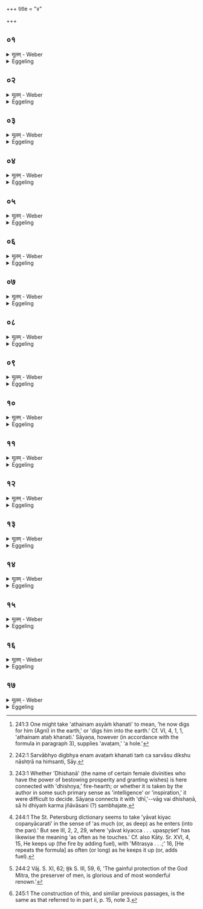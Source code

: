 +++
title = "४"

+++

##  ०१
<details><summary>मूलम् - Weber</summary>

अ᳘थैनमस्यां᳘ खनति॥  
एतद्वै᳘ देवा᳘ अबिभयुर्यद्वै᳘ न इम᳘मिह र᳘क्षांसि नाष्ट्रा न᳘ हन्युरि᳘ति त᳘स्मा इमा᳘मेॗवात्मा᳘नमकुर्वन्गु᳘प्त्या आॗत्मात्मा᳘नं गोप्स्यती᳘ति॥
</details>

<details><summary>Eggeling</summary>

1. He now digs that (hole) [^egg_475] in the earth; for the gods now were afraid, thinking, 'We hope the Rakshas, the fiends, will not smite here this (Agni) of

[^egg_475]: 241:3 One might take 'athainam asyāṁ khanati' to mean, 'he now digs for him (Agni) in the earth,' or 'digs him into the earth.' Cf. VI, 4, 1, 1, 'athainam ataḥ khanati.' Sāyaṇa, however (in accordance with the formula in paragraph 3), supplies 'avaṭam,' 'a hole.'

ours!' They made this (earth) to be his self (body), for protection, thinking, 'The self will protect itself.'
</details>

##  ०२
<details><summary>मूलम् - Weber</summary>

तं वा अ᳘दित्या खनति॥  
इयं वा अ᳘दितिॗर्नो वा᳘ आॗत्मात्मा᳘नᳫं हिनस्त्य᳘हिंसायै य᳘दन्य᳘या देव᳘तया ख᳘नेद्धिंस्या᳘द्धैनम्॥
</details>

<details><summary>Eggeling</summary>

2. He digs him out with (the help of) Aditi, in order to guard him from injury; for Aditi is this earth, and one does not injure one's own self; but were he to dig with (the help of) another deity, he surely would injure him (Agni).
</details>

##  ०३
<details><summary>मूलम् - Weber</summary>

अ᳘दितिष्ट्वा देवी᳘ विश्व᳘देव्यावती॥  
पृथिव्याः᳘ सध᳘स्थे अङ्गिरस्व᳘त्खनत्ववटे᳘त्यवटो᳘ हैष᳘ देवत्रा᳘त्र सा᳘ वैणव्य᳘भ्रिरु᳘त्सीदति च᳘तुःस्रक्तिरेष कू᳘पो भवति च᳘तस्रो वै दि᳘शः स᳘र्वाभ्य ए᳘वैनमेत᳘द्दिग्भ्यः᳘ खनत्य᳘थ प᳘चनमवधाया᳘षाढाम᳘वदधाति तूष्णी᳘मेव ताᳫं हि पू᳘र्वां करोति॥
</details>

<details><summary>Eggeling</summary>

3. [Vā, . S. XI, 61] 'May the divine Aditi, clear to all the gods, dig thee, Aṅgiras-like, O hole, in the lap of the earth!'--for this hole (is dug) among the gods. That bamboo spade now disappears. This hole is four-cornered, for there are four quarters: he thus digs it from all the quarters [^egg_476]. Having then laid down fuel in it, he silently puts the 'invincible' (brick) thereon, for that is made first.

[^egg_476]: 242:1 Sarvābhyo digbhya enam avaṭaṁ khanati taṁ ca sarvāsu dikshu nāshṭrā na hiṁsanti, Sāy.
</details>

##  ०४
<details><summary>मूलम् - Weber</summary>

अ᳘थोखाम᳘वदधाति॥  
देवा᳘नां त्वा प᳘त्नीर्देवी᳘र्विश्व᳘देव्यावतीः पृथिव्याः᳘ सध᳘स्थे अङ्गिरस्व᳘द्दधतूख इ᳘ति देवा᳘नाᳫं हैताम᳘ग्रे प᳘त्नीर्देवी᳘र्विश्व᳘देव्यावतीः पृथिव्याः᳘ सध᳘स्थे ऽङ्गिरस्व᳘द्दधुस्ता᳘भिरेॗवैनामेत᳘द्दधाति ता᳘ ह ता ओ᳘षधय एवौ᳘षधयो वै᳘ देवा᳘नाम् प᳘त्न्य ओ᳘षधिभिॗर्हीदᳫं स᳘र्वᳫं हितमो᳘षधिभिरेॗवैनामेत᳘द्दधात्य᳘थ विश्व᳘ज्योतिषो᳘ ऽवदधाति तूष्णी᳘मेवा᳘थ प᳘चनमवधा᳘याॗभीन्द्धे॥
</details>

<details><summary>Eggeling</summary>

4. He then sets down the fire-pan (with the bottom part upwards), with, 'May the divine wives of the gods, dear to all the gods, place thee, Aṅgiras-like, O fire-pan, in the lap of the earth!' for of old the divine wives of the gods, dear to all the gods, indeed, like Aṅgiras, placed that (fire-pan) into the lap of the earth, and by (the help of) them he now places it. But, surely, these are the plants,--the wives of the gods are indeed the plants; for by the plants everything here is supported: by means of the plants he thus supports this (fire-pan). He then lays down silently the all-light' (bricks). Having then placed fuel thereon he kindles it.
</details>

##  ०५
<details><summary>मूलम् - Weber</summary>

धिष᳘णास्त्वा देवीः᳟॥  
विश्व᳘देव्यावतीः पृथिव्याः᳘ सध᳘स्थे अङ्गिरस्व᳘दॗभीन्धतामुख इ᳘ति धिष᳘णा हैताम᳘ग्रे देवी᳘र्विश्व᳘देव्यावतीः पृथिव्याः᳘ सध᳘स्थे ऽङ्गिरस्व᳘दॗभीधिरे ता᳘भिरेॗवैनामेत᳘दॗभीन्द्धे सा᳘ ह सा वा᳘गेव वाग्वै᳘ धिष᳘णा वाचाॗ हीदᳫं स᳘र्वमिद्धं᳘ वाॗचैॗवैनामेत᳘दॗभीन्द्धे᳘ ऽथैता᳘नि त्री᳘णि य᳘जूंषी᳘क्षमाण एव᳘ जपति॥
</details>

<details><summary>Eggeling</summary>

5. 'May the divine Dhishaṇās, dear to all the gods, kindle thee, Aṅgiras-like, O fire-pan, in the lap of the earth!' for of old the divine

 Dhishaṇās, dear to all the gods, indeed kindled it, like Aṅgiras, in the lap of the earth, and with their help he now kindles it. But, surely, this is Vāc (speech),--the Dhishaṇās are indeed speech [^egg_477], for by speech everything is kindled here: by means of speech he thus kindles this (fire-pan). Whilst looking at it, he then mutters these three formulas:

[^egg_477]: 243:1 Whether 'Dhishaṇā' (the name of certain female divinities who have the power of bestowing prosperity and granting wishes) is here connected with 'dhishṇya,' fire-hearth; or whether it is taken by the author in some such primary sense as 'intelligence' or 'inspiration,' it were difficult to decide. Sāyaṇa connects it with 'dhī,'--vāg vai dhishaṇā, sā hi dhiyaṁ karma jñāvāsani (?) sambhajate.
</details>

##  ०६
<details><summary>मूलम् - Weber</summary>

व᳘रूत्रीष्ट्वा देवीः᳟॥  
विश्व᳘देव्यावतीः पृथिव्याः᳘ सध᳘स्थ अङ्गिरस्व᳘छ्रपयन्तूख इ᳘ति व᳘रूत्रीर्हैताम᳘ग्रे देवी᳘र्विश्व᳘देव्यावतीः पृथिव्याः᳘ सध᳘स्थे ऽङ्गिरस्व᳘छ्रपयां᳘ चक्रुस्ता᳘भिरेॗवैनामेत᳘छ्रपयति ता᳘नि ह ता᳘न्यहोरात्रा᳘ण्येॗवाहोरात्रा᳘णि वै व᳘रूत्रयो ऽहोरात्रैॗर्हीदᳫं स᳘र्वं वृत᳘महोरात्रै᳘रेॗवैनामेत᳘छ्रपयति॥
</details>

<details><summary>Eggeling</summary>

6. 'May the divine protectresses, dear to all the gods, heat thee, O fire-pan, Aṅgiras-like, in the lap of the earth!' for of old the divine protectresses, dear to all the gods, indeed, like Aṅgiras, heated it in the lap of the earth; and by them he now heats it. But, surely, these are the days and nights,--the protectresses are indeed the days and nights; for by days and nights everything is covered here: by means of the days and nights he thus heats it.
</details>

##  ०७
<details><summary>मूलम् - Weber</summary>

ग्ना᳘स्त्वा देवीः᳟॥  
विश्व᳘देव्यावतीः पृथिव्याः᳘ सध᳘स्थे अङ्गिरस्व᳘त्पचन्तूख इ᳘ति ग्ना᳘ हैताम᳘ग्रे देवी᳘र्विश्व᳘देव्यावतीः पृथिव्याः᳘ सध᳘स्थे ऽङ्गिरस्व᳘त्पेचुस्ता᳘भिरॗवैनामेत᳘त्पचति ता᳘नि ह ता᳘नि छ᳘न्दांस्येव छ᳘न्दांसि वै ग्नाश्छ᳘न्दोभिर्हि᳘ स्वर्गं᳘ लोकं ग᳘छन्ति छ᳘न्दोभिरेॗवैनामेत᳘त्पचति॥
</details>

<details><summary>Eggeling</summary>

7. 'May the divine ladies, dear to all the gods, bake thee, Aṅgiras-like, O fire-pan, in the lap of the earth!' for of old the divine ladies, dear to all the gods, did, like Aṅgiras, bake it in the lap of the earth, and with their help he now bakes it. But, surely, these are the metres,--the ladies (gnā) are indeed the metres (scripture texts), for by means of these men go (gam) to the celestial world: by means of the metres he thus bakes it.
</details>

##  ०८
<details><summary>मूलम् - Weber</summary>

ज᳘नयस्त्वा᳘छिन्नपत्रा देवीः᳟॥  
विश्व᳘देव्यावतीः पृथिव्याः᳘ सध᳘स्थे अङ्गिरस्व᳘त्पचन्तूख इ᳘ति ज᳘नयो हैतामग्रे᳘ ऽछिन्नपत्रा देवी᳘र्विश्व᳘देव्यावतीः पृथिव्याः᳘ सध᳘स्थे अङ्गिरस्व᳘त्पेचुस्ता᳘भिरेॗवैनामेत᳘त्पचति ता᳘नि ह ता᳘नि न᳘क्षत्राण्येव न᳘क्षत्राणि वै ज᳘नयो ये हि ज᳘नाः पुण्यकृ᳘तः स्वर्गं᳘ लोकं य᳘न्ति ते᳘षामेता᳘नि ज्यो᳘तींषि न᳘क्षत्रैरेॗवैनामेत᳘त्पचति॥
</details>

<details><summary>Eggeling</summary>

8. 'May the divine women, with unclipped wings, dear to all the gods, bake thee, Aṅgiras-like, O fire-pan, in the lap of the earth!' for

of old the divine women, with unclipped wings, dear to all the gods, did bake it, like Aṅgiras, in the lap of the earth; and with their help he now bakes it. But, surely, these are the stars,--the women (jani) are indeed the stars, for these are the lights of those righteous men (jana) who go to the celestial world: it is by means of the stars that he thus bakes it.
</details>

##  ०९
<details><summary>मूलम् - Weber</summary>

स वै ख᳘नत्ये᳘केन॥  
अ᳘वदधात्ये᳘केनाॗभीन्द्ध ए᳘केन श्रप᳘यत्ये᳘केन द्वा᳘भ्याम् पचति त᳘स्माद्द्विः᳘ संवत्सरस्या᳘न्नम् पच्यते ता᳘नि षट् स᳘म्पद्यन्ते ष᳘दृत᳘वः संवत्सरः᳘ संवत्सॗरो ऽग्निर्या᳘वानग्निर्या᳘वत्यस्य मा᳘त्रा ता᳘वत्त᳘द्भवति॥
</details>

<details><summary>Eggeling</summary>

9. Now he digs with one (formula), he sets down (the fire-pan) with one, he kindles with one, he heats with one, he bakes (pac) with two, whence twice in the year food is ripened (pac); these amount to six,--six seasons are a year, and Agni is the year: as great as Agni is, as great as is his measure, so great does this become.
</details>

##  १०
<details><summary>मूलम् - Weber</summary>

अ᳘थ मित्र᳘स्य चर्षणीधृ᳘त इ᳘ति॥  
मैत्रे᳘ण य᳘जुषोपन्या᳘चरति या᳘वत्कि᳘यच्चोपन्याच᳘रति न वै᳘ मित्रं कं᳘ चन᳘ हिनस्ति न᳘ मित्रं क᳘श्चन᳘ हिनस्ति त᳘थो हैष᳘ एतां न᳘ हिन᳘स्तिॗ नो एत᳘मेषा तां दि᳘वैॗवोपव᳘पेद्दिवो᳘द्वपेद᳘हॗर्ह्याग्नेय᳘म्॥
</details>

<details><summary>Eggeling</summary>

10. And as often as he attends to (the fire by adding fresh fuel) [^egg_478] he attends to it with the prayer relating to Mitra, '[The protection] of Mitra, the preserver of men [^egg_479] . . .;' for a friend (mitra) does not injure any one, nor does any one injure his friend; and in like manner does this one not injure that (fire-pan), nor does it (injure) him. By day he should put (fuel) on it, by day he should clear it (of the ashes).

[^egg_478]: 244:1 The St. Petersburg dictionary seems to take 'yāvat kiyac copanyācarati' in the sense of 'as much (or, as deep) as he enters (into the pan).' But see III, 2, 2, 29, where 'yāvat kiyacca . . . upaspr̥śet' has likewise the meaning 'as often as he touches.' Cf. also Kāty. Sr. XVI, 4, 15, He keeps up (the fire by adding fuel), with 'Mitrasya . . .;' 16, [He repeats the formula] as often (or long) as he keeps it up (or, adds fuel).

[^egg_479]: 244:2 Vāj. S. XI, 62; R̥k S. III, 59, 6, 'The gainful protection of the God Mitra, the preserver of men, is glorious and of most wonderful renown.'
</details>

##  ११
<details><summary>मूलम् - Weber</summary>

ता᳘ᳫं᳘ सावित्रे᳘ण य᳘जुष्वो᳘दपति॥  
सविता वै᳘ प्रसविता᳘ सवितृ᳘प्रसूत एॗवैनामेतदु᳘द्वपति देव᳘स्त्वा सवितो᳘द्वपतु सुपाणिः᳘ स्वङ्गुरिः᳘ सुबाहु᳘रुत शक्त्ये᳘ति स᳘र्वमुॗ ह्येत᳘त्सविता᳟॥
</details>

<details><summary>Eggeling</summary>

11. He clears it (of the ashes) with a prayer relating to Savitr̥,--for Savitr̥ is the impeller: impelled

by Savitr̥, he thus clears it--[Vāj. S. XI, 63] 'May the divine Savitr̥, the well-handed, well-fingered, and well-armed, clear thee by his might!'--for Savitr̥ is all that.
</details>

##  १२
<details><summary>मूलम् - Weber</summary>

अ᳘थैनाम् प᳘र्यावर्तयति॥  
अ᳘व्यथमाना पृथिव्यामा᳘शा दि᳘श आ᳘पृणेत्य᳘व्यथमाना त्व᳘म् पृथिव्यामा᳘शा दि᳘शो र᳘सेना᳘पूरये᳘त्येत᳘त्॥
</details>

<details><summary>Eggeling</summary>

12. He then turns it (the fire-pan) round, with. 'Not tottering upon the earth, fill the regions, the quarters!'--that is, 'not tottering, fill thou with sap the regions and quarters on earth!'
</details>

##  १३
<details><summary>मूलम् - Weber</summary>

अ᳘थैनामु᳘द्यछति॥  
उत्था᳘य बृहती᳘ भवे᳘त्युत्था᳘यॗ हीमे᳘ लोका᳘ बृह᳘न्त उ᳘दु तिष्ठ ध्रुवा त्वमित्यु᳘दु तिष्ठ स्थिरा त्वम् प्र᳘तिष्ठिते᳘त्येत᳘त्॥
</details>

<details><summary>Eggeling</summary>

13. He then takes it up, with [Vāj. S. XI, 641 'Having risen, do thou become great,'--for these worlds, having risen, are great;--'and stand up steadfast!' that is, 'stand thou up firm and fixed!'
</details>

##  १४
<details><summary>मूलम् - Weber</summary>

ता᳘म् परिगृ᳘ह्य नि᳘दधाति॥  
मि᳘त्रैतां᳘ त उखा प᳘रिददाम्य᳘भित्त्या एषा मा᳘ भेदि᳘त्ययं वै᳘ वायु᳘र्मित्रोॗ यो ऽयम् प᳘वते त᳘स्मा एॗवैनामेतत्प᳘रिददाति गु᳘प्त्यै ते᳘ हेमे᳘ लोका मित्र᳘गुप्तास्त᳘स्मादेषां᳘ लोका᳘नां न किं᳘ चन᳘ मीयते॥
</details>

<details><summary>Eggeling</summary>

14. Having taken it in both hands, he sets it down, with, 'O Mitra, unto thee I consign this fire-pan for safety: may it not break!' for Mitra is that wind which blows yonder: it is to him he thus consigns it for .protection; for these worlds are protected by Mitra (or by a friend), whence nothing whatever is harmed in these worlds.
</details>

##  १५
<details><summary>मूलम् - Weber</summary>

अ᳘थैनामा᳘छृणत्ति॥  
स्थेम्नेॗ न्वेवा᳘थो क᳘र्मणः प्रकृत᳘तायै य᳘द्वेॗवाछूण᳘त्ति शि᳘र एत᳘द्यज्ञ᳘स्य य᳘दुखा᳘ प्राणः प᳘यः शीर्पस्त᳘त्प्राणं᳘ दधात्य᳘थो यो᳘षा वा᳘ उखा यो᳘षायां तत्प᳘यो दधाति त᳘स्माद्यो᳘षायाम् प᳘यः॥
</details>

<details><summary>Eggeling</summary>

15. He then pours (milk) into it,--just for strength, or to (mark) the progress of the work. And, again, why he pours (milk) into it,--that fire-pan is the head of the sacrifice, and milk is breath: he thus lays breath into the head. Moreover, the fire-pan (ukhā, f.) is a female: he thus lays milk into the female, whence there is milk in the female.
</details>

##  १६
<details><summary>मूलम् - Weber</summary>

अजा᳘यै प᳘यसा᳘छृणत्ति॥  
प्रजा᳘पतेर्वै शो᳘कादजा स᳘मभवन्प्रजा᳘पतिरग्निॗर्नो वा᳘ आॗत्मात्मा᳘नᳫं हिनस्त्य᳘हिंसायै य᳘द्वेॗवाजा᳘या अजा᳘ ह स᳘र्वा ओ᳘षधीरत्ति स᳘र्वासामे᳘वैनामेतदो᳘षधीनां र᳘सेना᳘छृणत्ति॥
</details>

<details><summary>Eggeling</summary>

16. He pours goat's milk into it to avoid injury [^egg_480]; for the goat sprang from Prajāpati's head, and Prajāpati is Agni; and one does not injure one's own self. And as to why it is goat's (milk),--the goat eats all (kinds of) herbs: he thus pours into it (the pan) the sap of all (kinds of) herbs.

[^egg_480]: 245:1 The construction of this, and similar previous passages, is the same as that referred to in part ii, p. 15, note 3.
</details>

##  १७
<details><summary>मूलम् - Weber</summary>

व᳘सवस्त्वा᳘छून्दन्तु॥  
गायत्रे᳘ण छ᳘न्दसाङ्गिरस्व᳘द्रुद्रास्त्वा᳘छृन्दन्तु त्रै᳘ष्टुभेन छ᳘न्दसाङ्गिरस्व᳘दादित्यास्त्वा᳘छृन्दन्तु जा᳘गतेन छ᳘न्दसाङ्गिरस्वद्वि᳘श्वे त्वा देवा᳘ वैश्वानरा आ᳘छृन्दन्त्वा᳘नुष्टुभेन छ᳘न्दसाङ्गिरस्वदि᳘त्येता᳘भिरेॗवैनामेत᳘द्देव᳘ताभिरा᳘छृणत्ति स वै या᳘भिरेव᳘ देव᳘ताभिः करो᳘ति ता᳘भिर्धूपयति ता᳘भिरा᳘छृणत्ति यो वाव क᳘र्म करो᳘ति स᳘ एवं त᳘स्योपचारं᳘ वेद त᳘स्माद्या᳘भिरेव᳘ देव᳘ताभिः करो᳘ति ता᳘भिर्धूपयति ता᳘भिरा᳘छृणत्ति॥
</details>
<details><summary>Eggeling</summary>

17. [Vāj. S. XI, 65] 'May the Vasus fill thee with the Gāyatrī metre, Aṅgiras-like!--May the Rudras fill thee with the Trishṭubh metre, Aṅgiras-like!--May the Ādityas fill thee with the Jagatī metre, Aṅgiras-like!--May the All-gods, dear to all men, fill thee with the Anushṭubh metre, Aṅgiras-like!'--by these deities he thus moistens it: by whatever deities he fashions it, by them he fumigates it, and by them he moistens it. For he who performs a work, knows the practice of it: hence by whatever deities he fashions it, by them he fumigates and moistens it.
</details>

